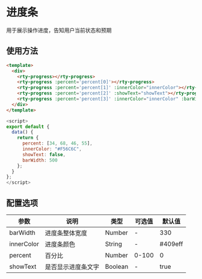 # 进度条
用于展示操作进度，告知用户当前状态和预期

## 使用方法
``` html
<template>
  <div>
    <rty-progress></rty-progress>
    <rty-progress :percent='percent[0]'></rty-progress>
    <rty-progress :percent='percent[1]' :innerColor="innerColor"></rty-progress>
    <rty-progress :percent='percent[2]' :showText="showText"></rty-progress>
    <rty-progress :percent='percent[3]' :innerColor="innerColor" :barWidth="barWidth"></rty-progress>
  </div>
</template>
```
``` js
<script>
export default {
  data() {
    return {
      percent: [34, 68, 46, 55],
      innerColor: "#F56C6C",
      showText: false,
      barWidth: 500
    };
  }
};
</script>
```

## 配置选项
| 参数 | 说明 | 类型 | 可选值 | 默认值 |
|-|-|-|-|-|
| barWidth | 进度条整体宽度 | Number | - | 330 |
| innerColor | 进度条颜色 | String | - | #409eff |
| percent | 百分比 | Number | 0-100 | 0 |
| showText | 是否显示进度条文字 | Boolean | - | true |